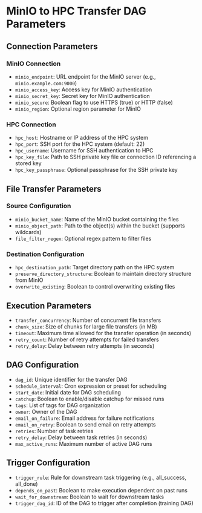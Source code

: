 # MinIO to HPC Transfer DAG Parameters

## Connection Parameters

### MinIO Connection
- `minio_endpoint`: URL endpoint for the MinIO server (e.g., `minio.example.com:9000`)
- `minio_access_key`: Access key for MinIO authentication
- `minio_secret_key`: Secret key for MinIO authentication
- `minio_secure`: Boolean flag to use HTTPS (true) or HTTP (false)
- `minio_region`: Optional region parameter for MinIO

### HPC Connection
- `hpc_host`: Hostname or IP address of the HPC system
- `hpc_port`: SSH port for the HPC system (default: 22)
- `hpc_username`: Username for SSH authentication to HPC
- `hpc_key_file`: Path to SSH private key file or connection ID referencing a stored key
- `hpc_key_passphrase`: Optional passphrase for the SSH private key

## File Transfer Parameters

### Source Configuration
- `minio_bucket_name`: Name of the MinIO bucket containing the files
- `minio_object_path`: Path to the object(s) within the bucket (supports wildcards)
- `file_filter_regex`: Optional regex pattern to filter files

### Destination Configuration
- `hpc_destination_path`: Target directory path on the HPC system
- `preserve_directory_structure`: Boolean to maintain directory structure from MinIO
- `overwrite_existing`: Boolean to control overwriting existing files

## Execution Parameters
- `transfer_concurrency`: Number of concurrent file transfers
- `chunk_size`: Size of chunks for large file transfers (in MB)
- `timeout`: Maximum time allowed for the transfer operation (in seconds)
- `retry_count`: Number of retry attempts for failed transfers
- `retry_delay`: Delay between retry attempts (in seconds)

## DAG Configuration
- `dag_id`: Unique identifier for the transfer DAG
- `schedule_interval`: Cron expression or preset for scheduling
- `start_date`: Initial date for DAG scheduling
- `catchup`: Boolean to enable/disable catchup for missed runs
- `tags`: List of tags for DAG organization
- `owner`: Owner of the DAG
- `email_on_failure`: Email address for failure notifications
- `email_on_retry`: Boolean to send email on retry attempts
- `retries`: Number of task retries
- `retry_delay`: Delay between task retries (in seconds)
- `max_active_runs`: Maximum number of active DAG runs

## Trigger Configuration
- `trigger_rule`: Rule for downstream task triggering (e.g., all_success, all_done)
- `depends_on_past`: Boolean to make execution dependent on past runs
- `wait_for_downstream`: Boolean to wait for downstream tasks
- `trigger_dag_id`: ID of the DAG to trigger after completion (training DAG)
